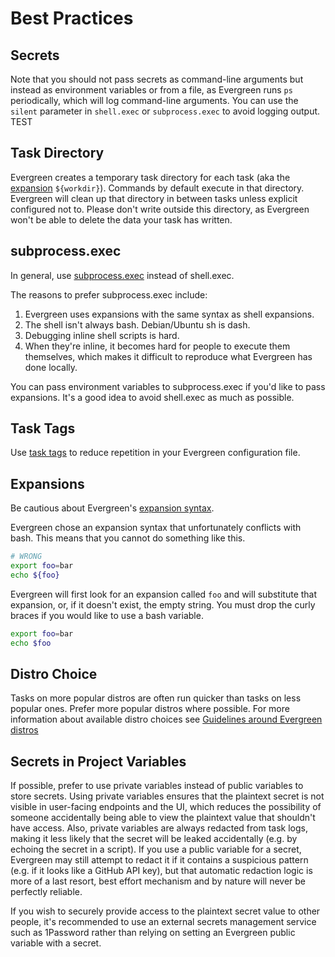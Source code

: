 # Best Practices

## Secrets

Note that you should not pass secrets as command-line arguments but instead as
environment variables or from a file, as Evergreen runs `ps` periodically, which
will log command-line arguments. You can use the `silent` parameter in
`shell.exec` or `subprocess.exec` to avoid logging output. TEST

## Task Directory

Evergreen creates a temporary task directory for each task (aka the [expansion](./Project-Configuration-Files.md#expansions) `${workdir}`). Commands by default execute in that directory. Evergreen will clean up that directory in between tasks unless explicit configured not to. Please don't write outside this directory, as Evergreen won't be able to delete the data your task has written.

## subprocess.exec

In general, use [subprocess.exec](Project-Commands#subprocessexec) instead of shell.exec.

The reasons to prefer subprocess.exec include:

1. Evergreen uses expansions with the same syntax as shell expansions.
2. The shell isn't always bash. Debian/Ubuntu sh is dash.
3. Debugging inline shell scripts is hard.
4. When they're inline, it becomes hard for people to execute them themselves, which makes it difficult to reproduce what Evergreen has done locally.

You can pass environment variables to subprocess.exec if you'd like to pass expansions. It's a good idea to avoid shell.exec as much as possible.

## Task Tags

Use [task tags](Project-Configuration-Files#task-and-variant-tags) to reduce repetition in your Evergreen configuration file.

## Expansions

Be cautious about Evergreen's [expansion syntax](Project-Configuration-Files#expansions).

Evergreen chose an expansion syntax that unfortunately conflicts with bash. This means that you cannot do something like this.

```bash
# WRONG
export foo=bar
echo ${foo}
```

Evergreen will first look for an expansion called `foo` and will substitute that expansion, or, if it doesn't exist, the empty string. You must drop the curly braces if you would like to use a bash variable.

```bash
export foo=bar
echo $foo
```

## Distro Choice

Tasks on more popular distros are often run quicker than tasks on less popular ones. Prefer more popular distros where possible. For more information about available distro choices see [Guidelines around Evergreen distros](https://wiki.corp.mongodb.com/x/CZ7yBg)

## Secrets in Project Variables

If possible, prefer to use private variables instead of public variables to store secrets. Using private variables
ensures that the plaintext secret is not visible in user-facing endpoints and the UI, which reduces the possibility of
someone accidentally being able to view the plaintext value that shouldn't have access. Also, private variables are
always redacted from task logs, making it less likely that the secret will be leaked accidentally (e.g. by echoing the
secret in a script). If you use a public variable for a secret, Evergreen may still attempt to redact it if it contains
a suspicious pattern (e.g. if it looks like a GitHub API key), but that automatic redaction logic is more of a last
resort, best effort mechanism and by nature will never be perfectly reliable.

If you wish to securely provide access to the plaintext secret value to other people, it's recommended to use an
external secrets management service such as 1Password rather than relying on setting an Evergreen public variable with a
secret.
